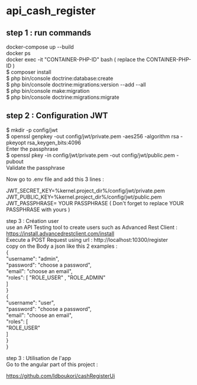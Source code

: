 # api_cash_register
## step 1 : run commands
docker-compose up --build  
docker ps  
docker exec -it "CONTAINER-PHP-ID" bash ( replace the CONTAINER-PHP-ID )  
$ composer install  
$ php bin/console doctrine:database:create  
$ php bin/console doctrine:migrations:version --add --all  
$ php bin/console make:migration  
$ php bin/console doctrine:migrations:migrate  

## step 2 : Configuration JWT  
$ mkdir -p config/jwt  
$ openssl genpkey -out config/jwt/private.pem -aes256 -algorithm rsa -pkeyopt rsa_keygen_bits:4096  
Enter the passphrase  
$ openssl pkey -in config/jwt/private.pem -out config/jwt/public.pem -pubout  
Validate the passphrase  
  
Now go to .env file and add this 3 lines :  
  
JWT_SECRET_KEY=%kernel.project_dir%/config/jwt/private.pem  
JWT_PUBLIC_KEY=%kernel.project_dir%/config/jwt/public.pem    
JWT_PASSPHRASE= YOUR PASSPHRASE ( Don't forget to replace YOUR PASSPHRASE with yours )  
 
step 3 : Création user  
use an API Testing tool to create users such as Advanced Rest Client : https://install.advancedrestclient.com/install  
Execute a POST Request using url : http://localhost:10300/register  
copy on the Body a json like this 2 examples :   
{  
"username": "admin",  
"password": "choose a password",  
"email": "choose an email",  
"roles": [ "ROLE_USER" , "ROLE_ADMIN"  
]  
}  
{  
"username": "user",  
"password": "choose a password",  
"email": "choose an email",  
"roles": [  
"ROLE_USER"  
]  
}  
}  
  
step 3 : Utilisation de l'app  
Go to the angular part of this project :  
  
https://github.com/Idboukori/cashRegisterUi  
